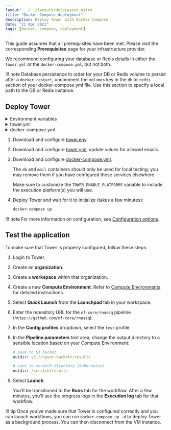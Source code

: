 ```yaml
---
layout: ../../layouts/HelpLayout.astro
title: "Docker Compose deployment"
description: Deploy Tower with Docker Compose
date: "21 Apr 2023"
tags: [docker, compose, deployment]
---
```


This guide assumes that all prerequisites have been met. Please visit the corresponding **Prerequisites** page for your infrastructure provider.

We recommend configuring your database or Redis details in either the `tower.yml` or the `docker-compose.yml`, but not both.

<!-- prettier-ignore -->
!!! note Database persistence
    In order for your DB or Redis volume to persist after a `docker restart`, uncomment the `volumes` key in the `db` or `redis` section of your docker-compose.yml file. Use this section to specify a local path to the DB or Redis instance.

## Deploy Tower

<details>
  <summary>Environment variables</summary>
    ```bash
     --8<-- "docs/enterprise/_templates/docker/tower.env"
    ```
</details>

<details>
  <summary>tower.yml</summary>
    ```yaml
     --8<-- "docs/enterprise/_templates/docker/tower.yml"
    ```
</details>

<details>
  <summary>docker-compose.yml</summary>
    ```yaml
     --8<-- "docs/enterprise/_templates/docker/docker-compose.yml"
    ```
</details>

1. Download and configure [tower.env](_templates/docker/tower.env).

2. Download and configure [tower.yml](_templates/docker/tower.yml), update values for allowed emails.

3. Download and configure [docker-compose.yml](_templates/docker/docker-compose.yml).

   The `db` and `mail` containers should only be used for local testing; you may remove them if you have configured these services elsewhere.

   Make sure to customize the `TOWER_ENABLE_PLATFORMS` variable to include the execution platform(s) you will use.

4. Deploy Tower and wait for it to initialize (takes a few minutes):

   ```bash
   docker-compose up
   ```

<!-- prettier-ignore -->
!!! note
    For more information on configuration, see [Configuration options](./configuration/overview.md).

## Test the application

To make sure that Tower is properly configured, follow these steps:

1. Login to Tower.

2. Create an **organization**.

3. Create a **workspace** within that organization.

4. Create a new **Compute Environment**. Refer to [Compute Environments](https://help.tower.nf/compute-envs/overview/) for detailed instructions.

5. Select **Quick Launch** from the **Launchpad** tab in your workspace.

6. Enter the repository URL for the `nf-core/rnaseq` pipeline (`https://github.com/nf-core/rnaseq`).

7. In the **Config profiles** dropdown, select the `test` profile.

8. In the **Pipeline parameters** text area, change the output directory to a sensible location based on your Compute Environment:

   ```yaml
   # save to S3 bucket
   outdir: s3://<your-bucket>/results

   # save to scratch directory (Kubernetes)
   outdir: /scratch/results
   ```

9. Select **Launch**.

   You'll be transitioned to the **Runs** tab for the workflow. After a few minutes, you'll see the progress logs in the **Execution log** tab for that workflow.

<!-- prettier-ignore -->
!!! tip
    Once you've made sure that Tower is configured correctly and you can launch workflows, you can run `docker-compose up -d` to deploy Tower as a background process. You can then disconnect from the VM instance.
